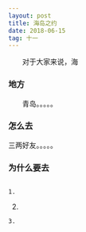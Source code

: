 ```yaml
---
layout: post
title: 海岛之约
date: 2018-06-15
tag: 十一
---
```


　　对于大家来说，海

### 地方

　　青岛。。。。。

### 怎么去
   三两好友。。。。。
### 为什么要去
```

1.
```
2.
```
3.
```
